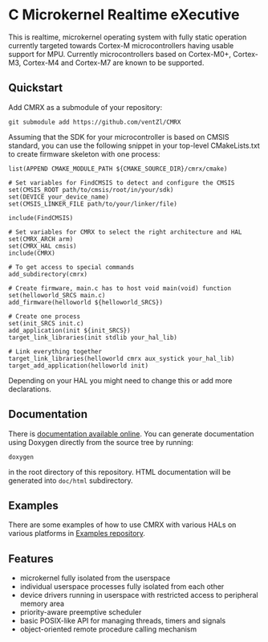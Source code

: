 C Microkernel Realtime eXecutive
================================

This is realtime, microkernel operating system with fully static operation currently targeted towards Cortex-M microcontrollers having usable support for MPU. Currently microcontrollers based on Cortex-M0+, Cortex-M3, Cortex-M4 and Cortex-M7 are known to be supported.

Quickstart
----------

Add CMRX as a submodule of your repository:

~~~~~~
git submodule add https://github.com/ventZl/CMRX
~~~~~~

Assuming that the SDK for your microcontroller is based on CMSIS standard, you can use the following snippet in your top-level CMakeLists.txt to create firmware skeleton with one process:

~~~~~~
list(APPEND CMAKE_MODULE_PATH ${CMAKE_SOURCE_DIR}/cmrx/cmake)

# Set variables for FindCMSIS to detect and configure the CMSIS
set(CMSIS_ROOT path/to/cmsis/root/in/your/sdk)
set(DEVICE your_device_name)
set(CMSIS_LINKER_FILE path/to/your/linker/file)

include(FindCMSIS)

# Set variables for CMRX to select the right architecture and HAL
set(CMRX_ARCH arm)
set(CMRX_HAL cmsis)
include(CMRX)

# To get access to special commands
add_subdirectory(cmrx)

# Create firmware, main.c has to host void main(void) function
set(helloworld_SRCS main.c)
add_firmware(helloworld ${helloworld_SRCS})

# Create one process
set(init_SRCS init.c)
add_application(init ${init_SRCS})
target_link_libraries(init stdlib your_hal_lib)

# Link everything together
target_link_libraries(helloworld cmrx aux_systick your_hal_lib)
target_add_application(helloworld init)
~~~~~~

Depending on your HAL you might need to change this or add more declarations. 

Documentation
-------------

There is [documentation available online](https://ventZl.github.io/cmrx/). You can generate documentation using Doxygen directly from the source tree by running:

~~~~~
doxygen
~~~~~

in the root directory of this repository. HTML documentation will be generated into `doc/html` subdirectory.

Examples
--------
There are some examples of how to use CMRX with various HALs on various platforms in [Examples repository](https://github.com/ventZl/cmrx-examples).

Features
--------

 * microkernel fully isolated from the userspace
 * individual userspace processes fully isolated from each other
 * device drivers running in userspace with restricted access to peripheral memory area
 * priority-aware preemptive scheduler
 * basic POSIX-like API for managing threads, timers and signals
 * object-oriented remote procedure calling mechanism

